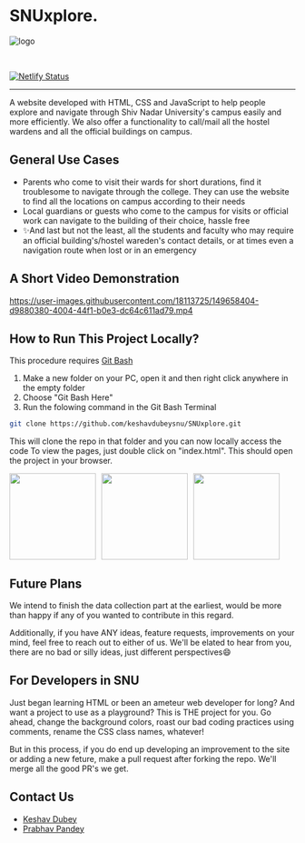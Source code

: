 # SNUxplore.

![logo](/images/logo.png)

<br />

[![Netlify Status](https://api.netlify.com/api/v1/badges/54b2e6b0-246d-4449-ba7b-a88079d6821a/deploy-status)](https://explore-snu.netlify.app/index.html)
<hr />

A website developed with HTML, CSS and JavaScript to help people explore and navigate through Shiv Nadar University's campus easily and more efficiently. We also offer a functionality to call/mail all the hostel wardens and all the official buildings on campus.

## General Use Cases

- Parents who come to visit their wards for short durations, find it troublesome to navigate through the college. They can use the website to find all the locations on campus according to their needs
- Local guardians or guests who come to the campus for visits or official work can navigate to the building of their choice, hassle free
- ✨And last but not the least, all the students and faculty who may require an official building's/hostel wareden's contact details, or at times even a navigation route when lost or in an emergency

## A Short Video Demonstration

https://user-images.githubusercontent.com/18113725/149658404-d9880380-4004-44f1-b0e3-dc64c611ad79.mp4

## How to Run This Project Locally?

This procedure requires [Git Bash](https://git-scm.com/)

1. Make a new folder on your PC, open it and then right click anywhere in the empty folder
2. Choose "Git Bash Here"
3. Run the folowing command in the Git Bash Terminal

```sh
git clone https://github.com/keshavdubeysnu/SNUxplore.git
```

This will clone the repo in that folder and you can now locally access the code
To view the pages, just double click on "index.html". This should open the project in your browser.

<div style="display: flex;gap: 10px;">
  <img height="152px" src="https://i.postimg.cc/VNVHy05C/ss.png"></img>
  <img height="152px" src="https://i.postimg.cc/L84yn31P/dark-mode.png"></img>
  <img height="152px" src="https://i.postimg.cc/pXCCb56L/light-mode.png"><img>
</div>

## Future Plans

We intend to finish the data collection part at the earliest, would be more than happy if any of you wanted to contribute in this regard.

Additionally, if you have ANY ideas, feature requests, improvements on your mind, feel free to reach out to either of us. We'll be elated to hear from you, there are no bad or silly ideas, just different perspectives😄

## For Developers in SNU

Just began learning HTML or been an ameteur web developer for long? And want a project to use as a playground?
This is THE project for you. Go ahead, change the background colors, roast our bad coding practices using comments, rename the CSS class names, whatever!

But in this process, if you do end up developing an improvement to the site or adding a new feture, make a pull request after forking the repo. We'll merge all the good PR's we get.

## Contact Us

- [Keshav Dubey]
- [Prabhav Pandey]

[keshav dubey]: https://csb-2i0lw.netlify.app/
[prabhav pandey]: https://www.linkedin.com/in/prabhav-pandey/
